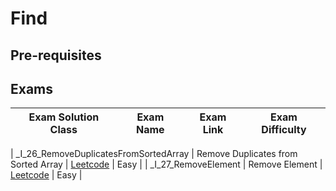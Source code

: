 # Find

## Pre-requisites

## Exams

<!-- create markdown table with following columns -->

<!-- 1. Exam Solution Class
1. Exam Name
2. Exam Link
3. Exam Difficulty -->

<!-- Note to add prefix _I_ or _II_ or _III_ for exam solution class name III means hard, II means medium, I means easy-->

| Exam Solution Class| Exam Name | Exam Link | Exam Difficulty |
| --- | --- | --- | --- |
<!-- 26 -->
| _I_26_RemoveDuplicatesFromSortedArray | Remove Duplicates from Sorted Array | [Leetcode](https://leetcode.com/problems/remove-duplicates-from-sorted-array/) | Easy |
| _I_27_RemoveElement | Remove Element | [Leetcode](https://leetcode.com/problems/remove-element/) | Easy |
